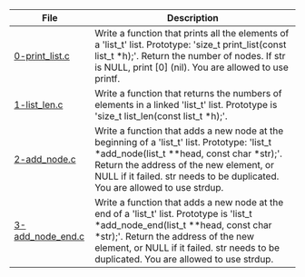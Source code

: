 |File|Description|
|-|-|
|[0-print_list.c](0-print_list.c)|Write a function that prints all the elements of a 'list_t' list. Prototype: 'size_t print_list(const list_t \*h);'. Return the number of nodes. If str is NULL, print [0] (nil). You are allowed to use printf.|
|[1-list_len.c](1-list_len.c)|Write a function that returns the numbers of elements in a linked 'list_t' list. Prototype is 'size_t list_len(const list_t \*h);'.|
|[2-add_node.c](2-add_node.c)|Write a function that adds a new node at the beginning of a 'list_t' list. Prototype: 'list_t \*add_node(list_t \*\*head, const char \*str);'. Return the address of the new element, or NULL if it failed. str needs to be duplicated. You are allowed to use strdup.|
|[3-add_node_end.c](3-add_node_end.c)|Write a function that adds a new node at the end of a 'list_t' list. Prototype is 'list_t \*add_node_end(list_t \*\*head, const char \*str);'. Return the address of the new element, or NULL if it failed. str needs to be duplicated. You are allowed to use strdup.|
